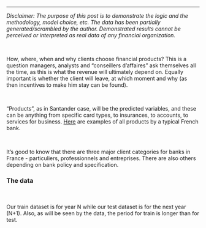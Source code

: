 ---
<p><em>Disclaimer: The purpose of this post is to demonstrate the logic and the methodology, model choice, etc. The data has been partially generated/scrambled by the author. Demonstrated results cannot be perceived or interpreted as real data of any financial organization. </em></p><br />
<p>How, where, when and why clients choose financial products? This is a question managers, analysts and &ldquo;conseillers d&rsquo;affaires&rdquo; ask themselves all the time, as this is what the revenue will ultimately depend on. Equally important is whether the client will leave, at which moment and why (as then incentives to make him stay can be found). &nbsp;</p><br />
<p>&ldquo;Products&rdquo;, as in Santander case, will be the predicted variables, and these can be anything from specific card types, to insurances, to accounts, to services for business. <a href="https://particuliers.societegenerale.fr/tous_les_produits.html">Here</a> are examples of all products by a typical French bank. </p><br />
<p>It&rsquo;s good to know that there are three major client categories for banks in France - particuliers, professionnels and entreprises. There are also others depending on bank policy and specification.<br />

<h3><strong>The data </strong></h3><br />
<br />
Our train dataset is for year N while our test dataset is for the next year (N+1). Also, as will be seen by the data, the period for train is longer than for test.</p>
